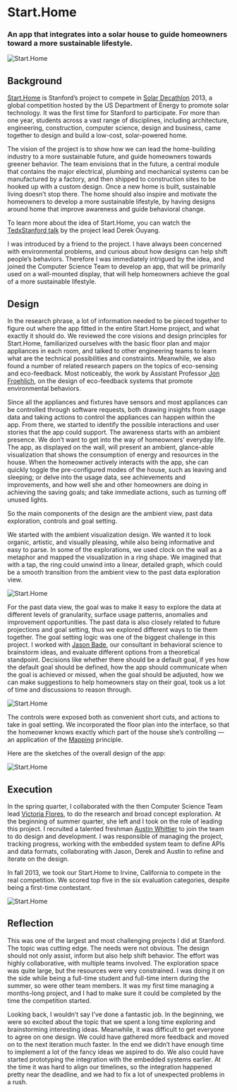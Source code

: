 # Start.Home

### An app that integrates into a solar house to guide homeowners toward a more sustainable lifestyle.

![Start.Home](../../images/designs/start.home-1.jpg "Start.Home")


## Background

[Start.Home](https://news.stanford.edu/features/2014/starthome/) is Stanford’s project to compete in [Solar Decathlon](http://www.solardecathlon.gov/) 2013, a global competition hosted by the US Department of Energy to promote solar technology. It was the first time for Stanford to participate. For more than one year, students across a vast range of disciplines, including architecture, engineering, construction, computer science, design and business, came together to design and build a low-cost, solar-powered home.

The vision of the project is to show how we can lead the home-building industry to a more sustainable future, and guide homeowners towards greener behavior. The team envisions that in the future, a central module that contains the major electrical, plumbing and mechanical systems can be manufactured by a factory, and then shipped to construction sites to be hooked up with a custom design. Once a new home is built, sustainable living doesn’t stop there. The home should also inspire and motivate the homeowners to develop a more sustainable lifestyle, by having designs around home that improve awareness and guide behavioral change.

To learn more about the idea of Start.Home, you can watch the [TedxStanford talk](https://www.youtube.com/watch?v=mX2rzFL9hL4) by the project lead Derek Ouyang.

I was introduced by a friend to the project. I have always been concerned with environmental problems, and curious about how designs can help shift people’s behaviors. Therefore I was immediately intrigued by the idea, and joined the Computer Science Team to develop an app, that will be primarily used on a wall-mounted display, that will help homeowners achieve the goal of a more sustainable lifestyle.

## Design

In the research phrase, a lot of information needed to be pieced together to figure out where the app fitted in the entire Start.Home project, and what exactly it should do. We reviewed the core visions and design principles for Start.Home, familiarized ourselves with the basic floor plan and major appliances in each room, and talked to other engineering teams to learn what are the technical possibilities and constraints. Meanwhile, we also found a number of related research papers on the topics of eco-sensing and eco-feedback. Most noticeably, the work by Assistant Professor [Jon Froehlich](http://www.cs.umd.edu/~jonf/), on the design of eco-feedback systems that promote environmental behaviors.

Since all the appliances and fixtures have sensors and most appliances can be controlled through software requests, both drawing insights from usage data and taking actions to control the appliances can happen within the app. From there, we started to identify the possible interactions and user stories that the app could support. The awareness starts with an ambient presence. We don’t want to get into the way of homeowners’ everyday life. The app, as displayed on the wall, will present an ambient, glance-able visualization that shows the consumption of energy and resources in the house. When the homeowner actively interacts with the app, she can quickly toggle the pre-configured modes of the house, such as leaving and sleeping; or delve into the usage data, see achievements and improvements, and how well she and other homeowners are doing in achieving the saving goals; and take immediate actions, such as turning off unused lights.

So the main components of the design are the ambient view, past data exploration, controls and goal setting.

We started with the ambient visualization design. We wanted it to look organic, artistic, and visually pleasing, while also being informative and easy to parse. In some of the explorations, we used clock on the wall as a metaphor and mapped the visualization in a ring shape. We imagined that with a tap, the ring could unwind into a linear, detailed graph, which could be a smooth transition from the ambient view to the past data exploration view.

![Start.Home](../../images/designs/start.home-2.jpg "Start.Home")

For the past data view, the goal was to make it easy to explore the data at different levels of granularity, surface usage patterns, anomalies and improvement opportunities. The past data is also closely related to future projections and goal setting, thus we explored different ways to tie them together. The goal setting logic was one of the biggest challenge in this project. I worked with [Jason Bade](https://changelabs.stanford.edu/people/jason-bade), our consultant in behavioral science to brainstorm ideas, and evaluate different options from a theoretical standpoint. Decisions like whether there should be a default goal, if yes how the default goal should be defined, how the app should communicate when the goal is achieved or missed, when the goal should be adjusted, how we can make suggestions to help homeowners stay on their goal, took us a lot of time and discussions to reason through.

![Start.Home](../../images/designs/start.home-3.jpg "Start.Home")

The controls were exposed both as convenient short cuts, and actions to take in goal setting. We incorporated the floor plan into the interface, so that the homeowner knows exactly which part of the house she’s controlling — an application of the [Mapping](https://en.wikipedia.org/wiki/Natural_mapping_(interface_design)) principle.

Here are the sketches of the overall design of the app:

![Start.Home](../../images/designs/start.home-4.jpg "Start.Home")

## Execution

In the spring quarter, I collaborated with the then Computer Science Team lead [Victoria Flores](http://vicflo.github.io/), to do the research and broad concept exploration. At the beginning of summer quarter, she left and I took on the role of leading this project. I recruited a talented freshman [Austin Whittier](http://www.awhitty.me/) to join the team to do design and development. I was responsible of managing the project, tracking progress, working with the embedded system team to define APIs and data formats, collaborating with Jason, Derek and Austin to refine and iterate on the design.

In fall 2013, we took our Start.Home to Irvine, California to compete in the real competition. We scored top five in the six evaluation categories, despite being a first-time contestant.

![Start.Home](../../images/designs/start.home-5.jpg "Start.Home")

## Reflection

This was one of the largest and most challenging projects I did at Stanford. The topic was cutting edge. The needs were not obvious. The design should not only assist, inform but also help shift behavior. The effort was highly collaborative, with multiple teams involved. The exploration space was quite large, but the resources were very constrained. I was doing it on the side while being a full-time student and full-time intern during the summer, so were other team members. It was my first time managing a months-long project, and I had to make sure it could be completed by the time the competition started.

Looking back, I wouldn’t say I’ve done a fantastic job. In the beginning, we were so excited about the topic that we spent a long time exploring and brainstorming interesting ideas. Meanwhile, it was difficult to get everyone to agree on one design. We could have gathered more feedback and moved on to the next iteration much faster. In the end we didn’t have enough time to implement a lot of the fancy ideas we aspired to do. We also could have started prototyping the integration with the embedded systems earlier. At the time it was hard to align our timelines, so the integration happened pretty near the deadline, and we had to fix a lot of unexpected problems in a rush.



